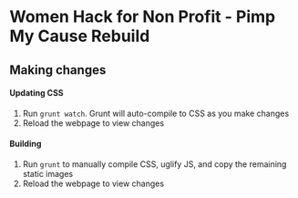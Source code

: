 # Women Hack for Non Profit - Pimp My Cause Rebuild

## Making changes

#### Updating CSS
1. Run `grunt watch`. Grunt will auto-compile to CSS as you make changes
2. Reload the webpage to view changes

#### Building
1. Run `grunt` to manually compile CSS, uglify JS, and copy the remaining static images
2. Reload the webpage to view changes

<!-- # Deploy front end screens only
1. To deploy front end screens only to GitHub pages run `grunt deploy`
2. View the live screens at http://womenhackfornonprofits.github.io/pimpmycause-rebuild -->
